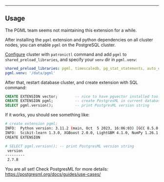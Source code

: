 
--------

## Usage

<Callout title="This extension is lack of maintenance" type="warn">

The PGML team seems not maintaining this extension for a while.

</Callout>

After installing the `pgml` extension and python dependencies on all cluster nodes, you can enable `pgml` on the PostgreSQL cluster.

[Configure](/pgsql/admin/#config-cluster) cluster with `patronictl` command and add `pgml` to `shared_preload_libraries`, and specify your `venv` dir in `pgml.venv`:

```yaml
shared_preload_libraries: pgml, timescaledb, pg_stat_statements, auto_explain
pgml.venv: '/data/pgml'
```

After that, restart database cluster, and create extension with SQL command:

```sql
CREATE EXTENSION vector;        -- nice to have pgvector installed too!
CREATE EXTENSION pgml;          -- create PostgresML in current database
SELECT pgml.version();          -- print PostgresML version string
```

If it works, you should see something like:

```bash
# create extension pgml;
INFO:  Python version: 3.11.2 (main, Oct  5 2023, 16:06:03) [GCC 8.5.0 20210514 (Red Hat 8.5.0-18)]
INFO:  Scikit-learn 1.3.0, XGBoost 2.0.0, LightGBM 4.1.0, NumPy 1.26.1
CREATE EXTENSION

# SELECT pgml.version(); -- print PostgresML version string
 version
---------
 2.7.8
```

You are all set! Check PostgresML for more details: https://postgresml.org/docs/guides/use-cases/


